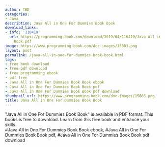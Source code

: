 ```yaml
---
author: TBD
categories:
- Java
description: Java All in One For Dummies Book Book
download_links:
- info: '110419'
  url: https://programming-book.com/download/2019/04/110419/Java All in One For Dummies
    Book.pdf
image: https://www.programming-book.com/doc-images/15803.png
layout: post
permalink: /java-all-in-one-for-dummies-book-book.html
tags:
- free book download
- free pdf download
- free programming ebook
- pdf free
- Java All in One For Dummies Book Book ebook
- Java All in One For Dummies Book Book pdf
- Java All in One For Dummies Book Book pdf download
thumbnail_url: https://www.programming-book.com/doc-images/15803.png
title: Java All in One For Dummies Book Book
---
```


 
<div class="item-desc text-justify">
  "Java All in One For Dummies Book Book" is available in PDF format. This books is free to download. Learn from this free book and enhance your skills.
  <br>
  #Java All in One For Dummies Book Book ebook, #Java All in One For Dummies Book Book pdf, #Java All in One For Dummies Book Book pdf download
</div>